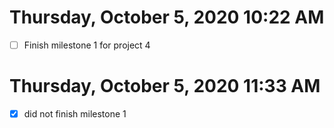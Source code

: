 # Thursday, October 5, 2020 10:22 AM
- [ ] Finish milestone 1 for project 4
# Thursday, October 5, 2020 11:33 AM
- [x] did not finish milestone 1